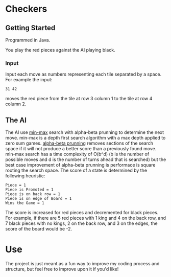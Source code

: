 # Checkers

## Getting Started
Programmed in Java.

You play the red pieces against the AI playing black.

### Input
Input each move as numbers representing each tile separated by a space. For example the input:
```
31 42
```
moves the red piece from the tile at row 3 column 1 to the tile at row 4 column 2.

## The AI
The AI use [min-max](https://en.wikipedia.org/wiki/Minimax) search with alpha-beta prunning to determine the next move. min-max is a depth first search algorithm with a max depth applied to zero sum games. [alpha-beta prunning](https://en.wikipedia.org/wiki/Alpha–beta_pruning) removes sections of the search space if it will not produce a better score than a previously found move. min-max search has a time complexity of O(b^d) (b is the number of possible moves and d is the number of turns ahead that is searched) but the best case improvement of alpha-beta prunning is performace is square rooting the search space. The score of a state is determined by the following heuristic:
```
Piece = 1
Piece is Promoted = 1
Piece is on back row = 1
Piece is on edge of Board = 1
Wins the Game = 1
```
The score is increased for red pieces and decremented for black pieces. For example, if there are 5 red 
pieces with 1 king and 4 on the back row, and 7 black pieces with no kings, 2 on the back row, and 3 on the edges, the score of the board would be -2.

# Use
The project is just meant as a fun way to improve my coding process and structure, but feel free to improve upon it if you'd like!
